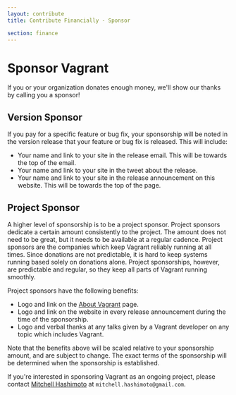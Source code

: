 ```yaml
---
layout: contribute
title: Contribute Financially - Sponsor

section: finance
---
```

# Sponsor Vagrant

If you or your organization donates enough money, we'll show our
thanks by calling you a sponsor!

## Version Sponsor

If you pay for a specific feature or bug fix, your sponsorship will
be noted in the version release that your feature or bug fix is released.
This will include:

* Your name and link to your site in the release email. This will
  be towards the top of the email.
* Your name and link to your site in the tweet about the release.
* Your name and link to your site in the release announcement
  on this website. This will be towards the top of the page.

## Project Sponsor

A higher level of sponsorship is to be a project sponsor. Project
sponsors dedicate a certain amount consistently to the project. The
amount does not need to be great, but it needs to be available
at a regular cadence. Project sponsors are the companies which
keep Vagrant reliably running at all times. Since donations are not predictable,
it is hard to keep systems running based solely on donations alone.
Project sponsorships, however, are predictable and regular, so they
keep all parts of Vagrant running smoothly.

Project sponsors have the following benefits:

* Logo and link on the [About Vagrant](/about.html) page.
* Logo and link on the website in every release announcement
  during the time of the sponsorship.
* Logo and verbal thanks at any talks given by a Vagrant developer
  on any topic which includes Vagrant.

Note that the benefits above will be scaled relative to your
sponsorship amount, and are subject to change. The exact terms of
the sponsorship will be determined when the sponsorship is established.

If you're interested in sponsoring Vagrant as an ongoing project,
please contact [Mitchell Hashimoto](https://github.com/mitchellh) at
`mitchell.hashimoto@gmail.com`.
